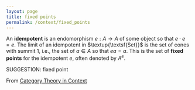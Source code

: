 ```yaml
---
layout: page
title: fixed points
permalink: /context/fixed_points
---
```


An **idempotent** is an endomorphism $e : A \to A$ of some object so that $e\cdot e = e$. The limit of an idempotent in $\textup{\textsf{Set}}$ is the set of cones with summit $1$, i.e., the set of $a \in A$ so that $ea =a$. This is the set of **fixed points** for the idempotent $e$, often denoted by $A^e$.

SUGGESTION: fixed point

From [Category Theory in Context](https://mathgloss.github.io/MathGloss/context.html)